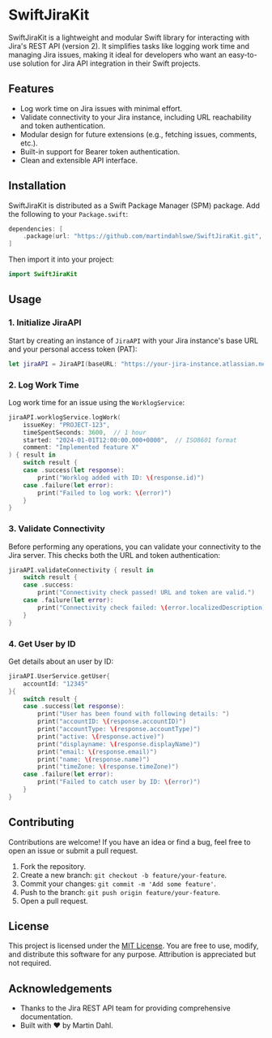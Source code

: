 # SwiftJiraKit

SwiftJiraKit is a lightweight and modular Swift library for interacting with Jira's REST API (version 2). It simplifies tasks like logging work time and managing Jira issues, making it ideal for developers who want an easy-to-use solution for Jira API integration in their Swift projects.

## Features

- Log work time on Jira issues with minimal effort.
- Validate connectivity to your Jira instance, including URL reachability and token authentication.
- Modular design for future extensions (e.g., fetching issues, comments, etc.).
- Built-in support for Bearer token authentication.
- Clean and extensible API interface.

## Installation

SwiftJiraKit is distributed as a Swift Package Manager (SPM) package. Add the following to your `Package.swift`:

```swift
dependencies: [
    .package(url: "https://github.com/martindahlswe/SwiftJiraKit.git", from: "1.0.1")
]
```

Then import it into your project:

```swift
import SwiftJiraKit
```

## Usage

### 1. Initialize JiraAPI

Start by creating an instance of `JiraAPI` with your Jira instance's base URL and your personal access token (PAT):

```swift
let jiraAPI = JiraAPI(baseURL: "https://your-jira-instance.atlassian.net", token: "your-personal-access-token")
```

### 2. Log Work Time

Log work time for an issue using the `WorklogService`:

```swift
jiraAPI.worklogService.logWork(
    issueKey: "PROJECT-123",
    timeSpentSeconds: 3600,  // 1 hour
    started: "2024-01-01T12:00:00.000+0000",  // ISO8601 format
    comment: "Implemented feature X"
) { result in
    switch result {
    case .success(let response):
        print("Worklog added with ID: \(response.id)")
    case .failure(let error):
        print("Failed to log work: \(error)")
    }
}
```

### 3. Validate Connectivity

Before performing any operations, you can validate your connectivity to the Jira server. This checks both the URL and token authentication:

```swift
jiraAPI.validateConnectivity { result in
    switch result {
    case .success:
        print("Connectivity check passed! URL and token are valid.")
    case .failure(let error):
        print("Connectivity check failed: \(error.localizedDescription)")
    }
}
```

### 4. Get User by ID

Get details about an user by ID:
```swift
jiraAPI.UserService.getUser{
    accountId: "12345"
}{
    switch result {
    case .success(let response):
        print("User has been found with following details: ")
        print("accountID: \(response.accountID)")
        print("accountType: \(response.accountType)")
        print("active: \(response.active)")
        print("displayname: \(response.displayName)")
        print("email: \(response.email)")
        print("name: \(response.name)")
        print("timeZone: \(response.timeZone)")
    case .failure(let error):
        print("Failed to catch user by ID: \(error)")
    }
}
```

## Contributing

Contributions are welcome! If you have an idea or find a bug, feel free to open an issue or submit a pull request.

1. Fork the repository.
2. Create a new branch: `git checkout -b feature/your-feature`.
3. Commit your changes: `git commit -m 'Add some feature'`.
4. Push to the branch: `git push origin feature/your-feature`.
5. Open a pull request.

## License

This project is licensed under the [MIT License](LICENSE). You are free to use, modify, and distribute this software for any purpose. Attribution is appreciated but not required.

## Acknowledgements

- Thanks to the Jira REST API team for providing comprehensive documentation.
- Built with ❤️  by Martin Dahl.

